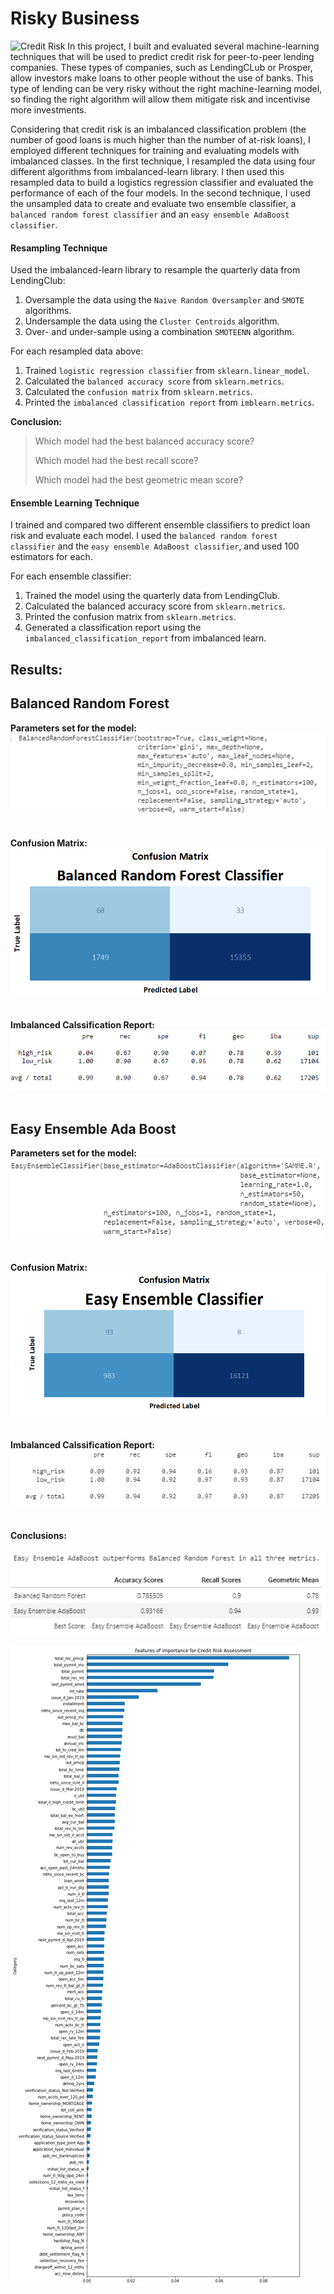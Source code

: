 # Risky Business

![Credit Risk](Images/credit-risk.jpg)
In this project, I built and evaluated several machine-learning techniques that will be used to predict credit risk for peer-to-peer lending companies. These types of companies, such as LendingCLub or Prosper, allow investors make loans to other people without the use of banks. This type of lending can be very risky without the right machine-learning model, so finding the right algorithm will allow them mitigate risk and incentivise more investments.

Considering that credit risk is an imbalanced classification problem (the number of good loans is much higher than the number of at-risk loans), I employed different techniques for training and evaluating models with imbalanced classes. In the first technique, I resampled the data using four different algorithms from imbalanced-learn library. I then used this resampled data to build a logistics regression classifier and evaluated the performance of each of the four models. In the second technique, I used the unsampled data to create and evaluate two ensemble classifier, a `balanced random forest classifier` and an `easy ensemble AdaBoost classifier`. 


#### Resampling Technique

Used the imbalanced-learn library to resample the quarterly data from LendingClub:

1. Oversample the data using the `Naive Random Oversampler` and `SMOTE` algorithms.
2. Undersample the data using the `Cluster Centroids` algorithm.
3. Over- and under-sample using a combination `SMOTEENN` algorithm.

For each resampled data above:

1. Trained `logistic regression classifier` from `sklearn.linear_model`.
2. Calculated the `balanced accuracy score` from `sklearn.metrics`.
3. Calculated the `confusion matrix` from `sklearn.metrics`.
4. Printed the `imbalanced classification report` from `imblearn.metrics`.

**Conclusion:**

> Which model had the best balanced accuracy score?
>
> Which model had the best recall score?
>
> Which model had the best geometric mean score?

#### Ensemble Learning Technique

I trained and compared two different ensemble classifiers to predict loan risk and evaluate each model. I used the `balanced random forest classifier` and the `easy ensemble AdaBoost classifier`, and used 100 estimators for each. 

For each ensemble classifier:

1. Trained the model using the quarterly data from LendingClub.
2. Calculated the balanced accuracy score from `sklearn.metrics`.
3. Printed the confusion matrix from `sklearn.metrics`.
4. Generated a classification report using the `imbalanced_classification_report` from imbalanced learn.

## Results:
## Balanced Random Forest

**Parameters set for the model:**
<br/>
![Doc File](Images/Blanced_Random_Forest-Parameters.png)
<br/>
<br/>
<br/>
**Confusion Matrix:**
<br/>
![Doc File](Images/RF_matrix.png)
<br/>
<br/>
<br/>
**Imbalanced Calssification Report:**
<br/>
![](Images/Balanced_Random_forest_CL-ClassificationReport.png)
<br/>
<br/>
## Easy Ensemble Ada Boost

**Parameters set for the model:**
<br/>
![Doc File](Images/EasyEnsemble-Parameters.png)
<br/>
<br/>
<br/>
**Confusion Matrix:**
<br/>
![Doc File](Images/Easy_matrix.png)
<br/>
<br/>
<br/>
**Imbalanced Calssification Report:**
<br/>
![Doc File](Images/Easy_ensemble-ClassificationReport.png)
<br/>
<br/>

#### Conclusions:

![Doc File](Images/Both_compared.png)
<br/>
<br/>
![Doc File](Images/Features_table.png)
